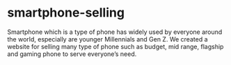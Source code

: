 # smartphone-selling
Smartphone which is a type of phone has widely used by everyone around the world, especially are younger Millennials and Gen Z. We created a website for selling many type of phone such as budget, mid range, flagship and gaming phone to serve everyone’s need.
